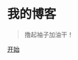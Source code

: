 # 我的博客



> 



> 撸起袖子加油干！

<!-- 
[百度](http://www.baidu.com)
[淘宝](http://www.taobao.com) 
-->

[开始](README.md)  
